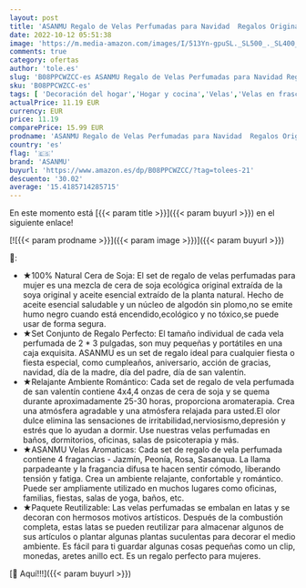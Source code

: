 ```yaml
---
layout: post
title: 'ASANMU Regalo de Velas Perfumadas para Navidad  Regalos Originales para Mujer  Cera de Soja Natural  Velas de Aromaterapia  Vela Aromática Regalo para Boda/Baño/Yoga/Cumpleaños/Día de San Valentín'
date: 2022-10-12 05:51:38
image: 'https://m.media-amazon.com/images/I/513Yn-gpuSL._SL500_._SL400_.jpg'
comments: true
category: ofertas
author: 'tole.es'
slug: 'B08PPCWZCC-es ASANMU Regalo de Velas Perfumadas para Navidad Regalos...'
sku: 'B08PPCWZCC-es'
tags: [ 'Decoración del hogar','Hogar y cocina','Velas','Velas en frasco','Velas y candelabros','asanmu','navidad','🇪🇸', ]
actualPrice: 11.19 EUR
currency: EUR
price: 11.19
comparePrice: 15.99 EUR
prodname: 'ASANMU Regalo de Velas Perfumadas para Navidad  Regalos Originales para Mujer  Cera de Soja Natural  Velas de Aromaterapia  Vela Aromática Regalo para Boda/Baño/Yoga/Cumpleaños/Día de San Valentín'
country: 'es'
flag: '🇪🇸'
brand: 'ASANMU'
buyurl: 'https://www.amazon.es/dp/B08PPCWZCC/?tag=tolees-21'
descuento: '30.02'
average: '15.4185714285715'
---
```


En este momento está [{{< param title >}}]({{< param buyurl >}}) en el siguiente enlace!

[![{{< param prodname >}}]({{< param image >}})]({{< param buyurl >}})

🔎:

- ★100% Natural Cera de Soja: El set de regalo de velas perfumadas para mujer es una mezcla de cera de soja ecológica original extraída de la soya original y aceite esencial extraído de la planta natural. Hecho de aceite esencial saludable y un núcleo de algodón sin plomo,no se emite humo negro cuando está encendido,ecológico y no tóxico,se puede usar de forma segura.
- ★Set Conjunto de Regalo Perfecto: El tamaño individual de cada vela perfumada de 2 * 3 pulgadas, son muy pequeñas y portátiles en una caja exquisita. ASANMU es un set de regalo ideal para cualquier fiesta o fiesta especial, como cumpleaños, aniversario, acción de gracias, navidad, día de la madre, día del padre, día de san valentín.
- ★Relajante Ambiente Romántico: Cada set de regalo de vela perfumada de san valentín contiene 4x4,4 onzas de cera de soja y se quema durante aproximadamente 25-30 horas, proporciona aromaterapia. Crea una atmósfera agradable y una atmósfera relajada para usted.El olor dulce elimina las sensaciones de irritabilidad,nerviosismo,depresión y estrés que lo ayudan a dormir. Use nuestras velas perfumadas en baños, dormitorios, oficinas, salas de psicoterapia y más.
- ★ASANMU Velas Aromaticas: Cada set de regalo de vela perfumada contiene 4 fragancias - Jazmín, Peonía, Rosa, Sasanqua. La llama parpadeante y la fragancia difusa te hacen sentir cómodo, liberando tensión y fatiga. Crea un ambiente relajante, confortable y romántico. Puede ser ampliamente utilizado en muchos lugares como oficinas, familias, fiestas, salas de yoga, baños, etc.
- ★Paquete Reutilizable: Las velas perfumadas se embalan en latas y se decoran con hermosos motivos artísticos. Después de la combustión completa, estas latas se pueden reutilizar para almacenar algunos de sus artículos o plantar algunas plantas suculentas para decorar el medio ambiente. Es fácil para ti guardar algunas cosas pequeñas como un clip, monedas, aretes anillo ect. Es un regalo perfecto para mujeres.

[🛒 Aquí!!!]({{< param buyurl >}})
